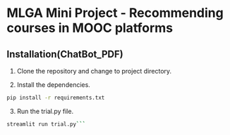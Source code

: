 
# MLGA Mini Project - Recommending courses in MOOC platforms

## Installation(ChatBot_PDF)

1. Clone the repository and change to project directory.

2. Install the dependencies.

```bash
pip install -r requirements.txt
```

3. Run the trial.py file.
```bash
streamlit run trial.py```
